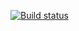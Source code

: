 [![Build status](https://ci.appveyor.com/api/projects/status/qi26v9qc6d27v3k6?svg=true)](https://ci.appveyor.com/project/TatianaYuryeva/classes)